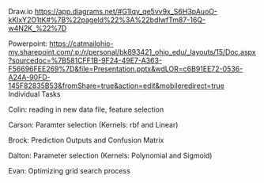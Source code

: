 Draw.io https://app.diagrams.net/#G1lqv_qe5vv9x_S6H3pAuoO-kKlxY2O1tK#%7B%22pageId%22%3A%22bdIwfTm87-16Q-w4N2K_%22%7D

Powerpoint: https://catmailohio-my.sharepoint.com/:p:/r/personal/bk893421_ohio_edu/_layouts/15/Doc.aspx?sourcedoc=%7B581CFF1B-9F24-49E7-A363-F56696FEE269%7D&file=Presentation.pptx&wdLOR=c6B91EE72-0536-A24A-90FD-145F82835B53&fromShare=true&action=edit&mobileredirect=true 
Individual Tasks

Colin: reading in new data file, feature selection

Carson: Paramter selection (Kernels: rbf and Linear)

Brock: Prediction Outputs and Confusion Matrix

Dalton: Parameter selection (Kernels: Polynomial and Sigmoid)

Evan: Optimizing grid search process
